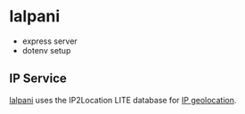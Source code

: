 # lalpani

- express server
- dotenv setup

## IP Service

[lalpani]() uses the IP2Location LITE database for <a href="https://lite.ip2location.com">IP geolocation</a>.
